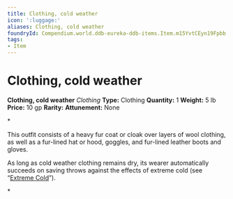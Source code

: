```yaml
---
title: Clothing, cold weather
icon: ':luggage:'
aliases: Clothing, cold weather
foundryId: Compendium.world.ddb-eureka-ddb-items.Item.m15YvtCEyn19Fpbb
tags:
- Item
---
```


# Clothing, cold weather

**Clothing, cold weather**
_Clothing_
**Type:** Clothing
**Quantity:** 1
**Weight:** 5 lb
**Price:** 10 gp
**Rarity:** 
**Attunement:** None

*<p>This outfit consists of a heavy fur coat or cloak over layers of wool clothing, as well as a fur-lined hat or hood, goggles, and fur-lined leather boots and gloves.

As long as cold weather clothing remains dry, its wearer automatically succeeds on saving throws against the effects of extreme cold (see “<a href="https://dndbeyond.com/sources/idrotf/welcome-to-the-far-north/#ExtremeCold">Extreme Cold</a>”).</p>*